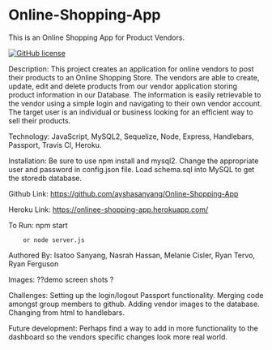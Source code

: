 # Online-Shopping-App
This is an Online Shopping App for Product Vendors.

[![GitHub license](https://img.shields.io/badge/license-MIT-blue.svg)](https://github.com/ayshasanyang/Online-Shopping-App)

Description: This project creates an application for online vendors to post their products to an Online Shopping Store. The vendors are able to create, update, edit and delete products from our vendor application storing product information in our Database. The information is easily retrievable to the vendor using a simple login and navigating to their own vendor account. The target user is an individual or business looking for an efficient way to sell their products.  

Technology: JavaScript, MySQL2, Sequelize, Node, Express, Handlebars, Passport, Travis Cl, Heroku. 

Installation: Be sure to use npm install and mysql2. Change the appropriate user and password in config.json file. Load schema.sql into MySQL to get the storedb database.

Github Link: https://github.com/ayshasanyang/Online-Shopping-App

Heroku Link: https://onlinee-shopping-app.herokuapp.com/

To Run: npm start 

        or node server.js

Authored By: Isatoo Sanyang, Nasrah Hassan,  Melanie Cisler, Ryan Tervo, Ryan Ferguson 

Images: ??demo screen shots ?

Challenges:  Setting up the login/logout Passport functionality. Merging code amongst group members to github. Adding vendor images to the database. Changing from html to handlebars. 

Future development: Perhaps find a way to add in more functionality to the dashboard so the vendors specific changes look more real world. 

